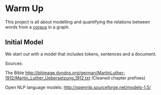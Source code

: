 Warm Up
=======

This project is all about modelling and quantifying the relations between words from a [corpus](../common/Glossary.md#corpus) in a graph. 

Initial Model
-------------
We start out with a model that includes tokens, sentences and a document.


Sources: 

The Bible
http://bitimage.dyndns.org/german/MartinLuther-1912/Martin_Luther_Uebersetzung_1912.txt
(Cleaned chapter prefixes)

Open NLP language models:
http://opennlp.sourceforge.net/models-1.5/